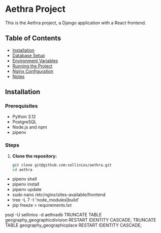 # Aethra Project

This is the Aethra project, a Django application with a React frontend.

## Table of Contents

- [Installation](#installation)
- [Database Setup](#database-setup)
- [Environment Variables](#environment-variables)
- [Running the Project](#running-the-project)
- [Nginx Configuration](#nginx-configuration)
- [Notes](#notes)

## Installation

### Prerequisites

- Python 3.12
- PostgreSQL
- Node.js and npm
- pipenv

### Steps

1. **Clone the repository:**

   ```sh
   git clone git@github.com:sellinios/aethra.git
   cd aethra

- pipenv shell
- pipenv install
- pipenv update
- sudo nano /etc/nginx/sites-available/frontend
- tree -L 7 -I 'node_modules|build'
- pip freeze > requirements.txt

psql -U sellinios -d aethradb
TRUNCATE TABLE geography_geographicdivision RESTART IDENTITY CASCADE;
TRUNCATE TABLE geography_geographicplace RESTART IDENTITY CASCADE;